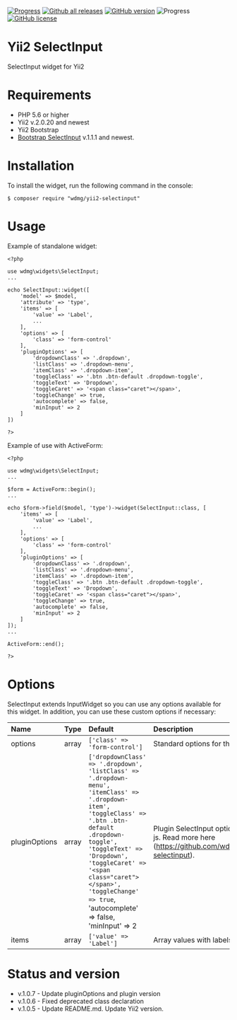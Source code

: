 [![Progress](https://img.shields.io/badge/required-Yii2_v2.0.13-blue.svg)](https://packagist.org/packages/yiisoft/yii2) [![Github all releases](https://img.shields.io/github/downloads/wdmg/yii2-selectinput/total.svg)](https://GitHub.com/wdmg/yii2-selectinput/releases/) [![GitHub version](https://badge.fury.io/gh/wdmg/yii2-selectinput.svg)](https://github.com/wdmg/yii2-selectinput) ![Progress](https://img.shields.io/badge/progress-in_development-red.svg) [![GitHub license](https://img.shields.io/github/license/wdmg/yii2-selectinput.svg)](https://github.com/wdmg/yii2-selectinput/blob/master/LICENSE)

# Yii2 SelectInput
SelectInput widget for Yii2

# Requirements 
* PHP 5.6 or higher
* Yii2 v.2.0.20 and newest
* Yii2 Bootstrap
* [Bootstrap SelectInput](https://github.com/wdmg/bootstrap-selectinput) v.1.1.1 and newest.

# Installation
To install the widget, run the following command in the console:

`$ composer require "wdmg/yii2-selectinput"`

# Usage
Example of standalone widget:

    <?php
    
    use wdmg\widgets\SelectInput;
    ...
    
    echo SelectInput::widget([
        'model' => $model,
        'attribute' => 'type',
        'items' => [
            'value' => 'Label',
            ...
        ],
        'options' => [
            'class' => 'form-control'
        ],
        'pluginOptions' => [
            'dropdownClass' => '.dropdown',
            'listClass' => '.dropdown-menu',
            'itemClass' => '.dropdown-item',
            'toggleClass' => '.btn .btn-default .dropdown-toggle',
            'toggleText' => 'Dropdown',
            'toggleCaret' => '<span class="caret"></span>',
            'toggleChange' => true,
            'autocomplete' => false,
            'minInput' => 2
        ]
    ])
    
    ?>

Example of use with ActiveForm:

    <?php
    
    use wdmg\widgets\SelectInput;
    ...
    
    $form = ActiveForm::begin();
    ...
    
    echo $form->field($model, 'type')->widget(SelectInput::class, [
        'items' => [
            'value' => 'Label',
            ...
        ],
        'options' => [
            'class' => 'form-control'
        ],
        'pluginOptions' => [
            'dropdownClass' => '.dropdown',
            'listClass' => '.dropdown-menu',
            'itemClass' => '.dropdown-item',
            'toggleClass' => '.btn .btn-default .dropdown-toggle',
            'toggleText' => 'Dropdown',
            'toggleCaret' => '<span class="caret"></span>',
            'toggleChange' => true,
            'autocomplete' => false,
            'minInput' => 2
        ]
    ]);
    ...
    
    ActiveForm::end();
    
    ?>


# Options

SelectInput extends InputWidget so you can use any options available for this widget. In addition, you can use these custom options if necessary:

| Name                   | Type    | Default                   | Description            |
|:---------------------- | ------- |:------------------------- |:---------------------- |
| options                | array   | `['class' => 'form-control']` | Standard options for the input widget. |
| pluginOptions          | array   | `['dropdownClass' => '.dropdown', 'listClass' => '.dropdown-menu', 'itemClass' => '.dropdown-item', 'toggleClass' => '.btn .btn-default .dropdown-toggle', 'toggleText' => 'Dropdown', 'toggleCaret' => '<span class="caret"></span>', 'toggleChange' => true`, 'autocomplete' => false, 'minInput' => 2 | Plugin SelectInput options passed to js. Read more here (https://github.com/wdmg/bootstrap-selectinput). |
| items                  | array   | `['value' => 'Label']` | Array values with labels. |


            
# Status and version
* v.1.0.7 - Update pluginOptions and plugin version
* v.1.0.6 - Fixed deprecated class declaration
* v.1.0.5 - Update README.md. Update Yii2 version.